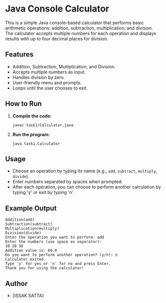 # Java Console Calculator

This is a simple Java console-based calculator that performs basic arithmetic operations: addition, subtraction, multiplication, and division.  
The calculator accepts multiple numbers for each operation and displays results with up to four decimal places for division.

## Features

- Addition, Subtraction, Multiplication, and Division.
- Accepts multiple numbers as input.
- Handles division by zero.
- User-friendly menu and prompts.
- Loops until the user chooses to exit.

## How to Run

1. **Compile the code:**
    ```
    javac task1/Calculator.java
    ```

2. **Run the program:**
    ```
    java task1.Calculator
    ```

## Usage

- Choose an operation by typing its name (e.g., `add`, `subtract`, `multiply`, `divide`).
- Enter numbers separated by spaces when prompted.
- After each operation, you can choose to perform another calculation by typing 'y' or exit by typing 'n'.

## Example Output

```
Addition(add) 
Subtraction(subtract) 
Multiplication(multiply) 
Division(divide) 
Enter the operation you want to perform: add
Enter the numbers (use space as separator): 
10 20 30
Addition value is: 60.0
Do you want to perform another operation? (y/n): n
Calculator exited.
Type 'y' for yes or 'n' for no and press Enter.
Thank you for using the calculator!
```

## Author

- [ISSAK SATTA]
